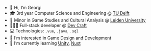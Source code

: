 - 👋 Hi, I’m Georgi
- 🎓 3rd year Computer Science and Engineering @ [TU Delft](https://www.tudelft.nl/)
- 👾 Minor in Game Studies and Cultural Analysis @ [Leiden University](https://www.universiteitleiden.nl/)
- 👨🏻‍💻 Full-stack developer @ [Dev Craft](https://www.dev-craft.com/)
- 💻 Technologies: `.vue`, `.java`, `.sql`
- 👀 I’m interested in Game Design and Development
- 🌱 I’m currently learning [Unity](https://unity.com/), [Nuxt](https://v3.nuxtjs.org/)

<!---
lol-iris/lol-iris is a ✨ special ✨ repository because its `README.md` (this file) appears on your GitHub profile.
You can click the Preview link to take a look at your changes.
--->
